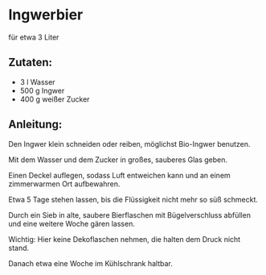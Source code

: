 Ingwerbier
===
für etwa 3 Liter

Zutaten:
---
- 3 l Wasser
- 500 g Ingwer
- 400 g weißer Zucker

Anleitung:
---
Den Ingwer klein schneiden oder reiben, möglichst Bio-Ingwer benutzen.

Mit dem Wasser und dem Zucker in großes, sauberes Glas geben.

Einen Deckel auflegen, sodass Luft entweichen kann und an einem zimmerwarmen Ort aufbewahren.

Etwa 5 Tage stehen lassen, bis die Flüssigkeit nicht mehr so süß schmeckt.

Durch ein Sieb in alte, saubere Bierflaschen mit Bügelverschluss abfüllen und eine weitere Woche gären lassen.

Wichtig: Hier keine Dekoflaschen nehmen, die halten dem Druck nicht stand.

Danach etwa eine Woche im Kühlschrank haltbar.